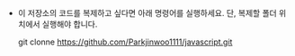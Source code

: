 * 이 저장소의 코드를 복제하고 싶다면 아래 명령어를 실행하세요. 단, 복제할 폴더 위치에서 실행해야 합니다.

  git clonne  https://github.com/Parkjinwoo1111/javascript.git
